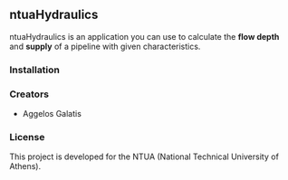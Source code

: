 ## ntuaHydraulics
ntuaHydraulics is an application you can use to calculate the **flow depth** and **supply** of a pipeline with given characteristics.

### Installation

### Creators
* Aggelos Galatis 

### License
This project is developed for the NTUA (National Technical University of Athens).


